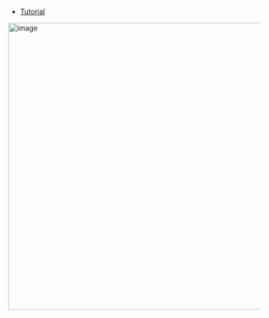 - [Tutorial](https://www.youtube.com/watch?v=qP8kir2GUgo&t=2821s)

<img width="1012" height="573" alt="image" src="https://github.com/user-attachments/assets/60f6870a-546c-41e8-b94c-8adf62c6cef8" />
